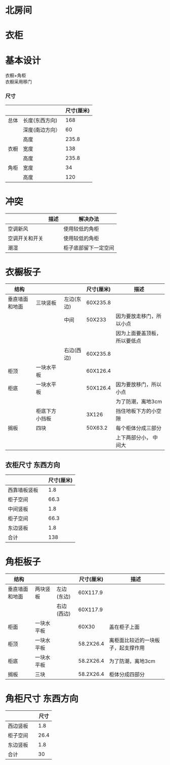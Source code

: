 # 北房间
# 衣柜
# 基本设计
衣橱+角柜  
衣橱采用移门  

### 尺寸

|| | 尺寸(厘米)|
|---|---|---|
|总体|长度(东西方向)| 168|
||深度(南边方向）|60|
||高度|235.8|
|衣橱|宽度|138|
||高度|235.8|
|角柜|宽度|34|
||高度|120|

# 冲突
| |描述|解决办法|
|---|---|---|
|空调新风| |使用较低的角柜|
|空调开关和开关| |使用较低的角柜 |
|潮湿||柜子底部留下一定空间||


# 衣橱板子
|结构|||尺寸(厘米)|描述|
|---|---|---|---|---|
|垂直墙面和地面|三块竖板|左边(东边)|60X235.8||
|||中间|50X233|因为要放走移门，所以小点|
|||||因为上面要盖顶板，所以要低点|
|||右边(西边)|60X235.8||
|柜顶|一块水平板||60X126.4||
|柜底|一块水平板||50X126.4|因为要放移门，所以小点|
|||||为了防潮，离地3cm|
||柜底下方小挡板||3X126|挡住地板下方的小空隙|
|搁板|四块||50X63.2|每个柜体分成三部分|
|||||上下两部分小， 中间大|

## 衣柜尺寸 东西方向
| | |尺寸(厘米) |
|---|---|---|
|西靠墙板竖板| |1.8|
|柜子空间| |66.3 |
|中间竖板| | 1.8|
|柜子空间| |66.3 |
|东边竖板| | 1.8|
|合计 | | 138 |



# 角柜板子
|结构|||尺寸(厘米)|描述|
|---|---|---|---|---|
|垂直墙面和地面|两块竖板|左边(东边)|60X117.9||
|||右边(西边)|60X117.9||
|柜面|一块水平板||60X30|盖在柜子上面|
|柜顶|一块水平板||58.2X26.4|离柜面比较近的一块板子，起支撑作用|
|柜底|一块水平板||58.2X26.4|为了防潮，离地3cm|
|搁板|三块||58.2X26.4|柜体分成四部分|


# 角柜尺寸 东西方向
| | |尺寸 |
|---|---|---|
|西边竖板| |1.8|
|柜子空间| |26.4 |
|东边竖板| | 1.8|
|合计 | | 30 |



